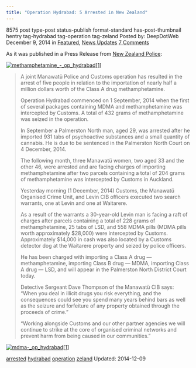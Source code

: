 ```yaml
---
title: "Operation Hydrabad: 5 Arrested in New Zealand"
---
```


8575 post type-post status-publish format-standard has-post-thumbnail hentry  tag-hydrabad tag-operation tag-zeland
Posted by: DeepDotWeb
<span>December 9, 2014</span>
<span>in <a href="https://www.deepdotweb.com/category/deepdot-news/" rel="category tag">Featured</a>, <a href="https://www.deepdotweb.com/category/news-updates/" rel="category tag">News Updates</a></span>
<a href="/2014/12/09/operation-hydrabad-5-arrested-new-zeland/#comments">7 Comments</a></span>
</p>
<p>As it was published in a Press Release from <a href="http://www.police.govt.nz/news/release/police-and-customs-operation-seizes-large-quantity-illicit-drugs">New Zealand Police</a>:</p>
<p><a href="/imgs/2014/12/methamphetamine_-_op_hydrabad1.jpg"><img class="aligncenter size-full wp-image-8576" src="/imgs/2014/12/methamphetamine_-_op_hydrabad1.jpg" alt="methamphetamine_-_op_hydrabad[1]" width="640" height="260" srcset="/imgs/2014/12/methamphetamine_-_op_hydrabad1.jpg 640w, /imgs/2014/12/methamphetamine_-_op_hydrabad1-300x122.jpg 300w" sizes="(max-width: 640px) 100vw, 640px" /></a></p>
<blockquote><p>A joint Manawatü Police and Customs operation has resulted in the arrest of five people in relation to the importation of nearly half a million dollars worth of the Class A drug methamphetamine.</p>
<p>Operation Hydrabad commenced on 1 September, 2014 when the first of several packages containing MDMA and methamphetamine was intercepted by Customs. A total of 432 grams of methamphetamine was seized in the operation.</p>
<p>In September a Palmerston North man, aged 29, was arrested after he imported 931 tabs of psychoactive substances and a small quantity of cannabis. He is due to be sentenced in the Palmerston North Court on 4 December, 2014.</p>
<p>The following month, three Manawatü women, two aged 33 and the other 46, were arrested and are facing charges of importing methamphetamine after two parcels containing a total of 204 grams of methamphetamine was intercepted by Customs in Auckland.</p>
<p>Yesterday morning (1 December, 2014) Customs, the Manawatü Organised Crime Unit, and Levin CIB officers executed two search warrants, one at Levin and one at Waitarere.</p>
<p>As a result of the warrants a 30-year-old Levin man is facing a raft of charges after parcels containing a total of 228 grams of methamphetamine, 25 tabs of LSD, and 558 MDMA pills (MDMA pills worth approximately $28,000) were intercepted by Customs. Approximately $14,000 in cash was also located by a Customs detector dog at the Waitarere property and seized by police officers.</p>
<p>He has been charged with importing a Class A drug — methamphetamine, importing Class B drug — MDMA, importing Class A drug — LSD, and will appear in the Palmerston North District Court today.</p>
<p>Detective Sergeant Dave Thompson of the Manawatü CIB says: &#8220;When you deal in illicit drugs you risk everything, and the consequences could see you spend many years behind bars as well as the seizure and forfeiture of any property obtained through the proceeds of crime.&#8221;</p>
<p>&#8220;Working alongside Customs and our other partner agencies we will continue to strike at the core of organised criminal networks and prevent harm from being caused in our communities.&#8221;</p></blockquote>
<p><a href="/imgs/2014/12/mdma-_op_hydrabad1.jpg"><img class="aligncenter  wp-image-8577" src="/imgs/2014/12/mdma-_op_hydrabad1.jpg" alt="mdma-_op_hydrabad[1]" width="513" height="385" srcset="/imgs/2014/12/mdma-_op_hydrabad1.jpg 640w, /imgs/2014/12/mdma-_op_hydrabad1-300x225.jpg 300w" sizes="(max-width: 513px) 100vw, 513px" /></a></p>
</div>
<a href="https://www.deepdotweb.com/tag/arrested/" rel="tag">arrested</a> <a href="https://www.deepdotweb.com/tag/hydrabad/" rel="tag">hydrabad</a> <a href="https://www.deepdotweb.com/tag/operation/" rel="tag">operation</a> <a href="https://www.deepdotweb.com/tag/zeland/" rel="tag">zeland</a></span> 
Updated: 2014-12-09
    
